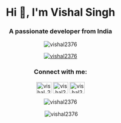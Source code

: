 <h1 align="center">Hi 👋, I'm Vishal Singh</h1>
<h3 align="center">A passionate developer from India</h3>

<p align="center"> <img src="https://komarev.com/ghpvc/?username=vishal2376&label=Profile%20views&color=0e75b6&style=flat" alt="vishal2376" /> </p>

<p align="center"> <a href="https://github.com/ryo-ma/github-profile-trophy"><img src="https://github-profile-trophy.vercel.app/?username=vishal2376" alt="vishal2376" /></a> </p>

<h3 align="center">Connect with me:</h3>
<p align="center">
<a href="https://instagram.com/vishal_2376" target="blank"><img align="center" src="https://cdn.jsdelivr.net/npm/simple-icons@3.0.1/icons/instagram.svg" alt="vishal_2376" height="30" width="40" /></a>
<a href="https://twitter.com/vishal2376" target="blank"><img align="center" src="https://cdn.jsdelivr.net/npm/simple-icons@3.0.1/icons/twitter.svg" alt="vishal2376" height="30" width="40" /></a>
<a href="https://linkedin.com/in/vishal2376" target="blank"><img align="center" src="https://cdn.jsdelivr.net/npm/simple-icons@3.0.1/icons/linkedin.svg" alt="vishal2376" height="30" width="40" /></a>
</p>

<p align="center"><img align="center" src="https://github-readme-stats.vercel.app/api/top-langs?username=vishal2376&show_icons=true&locale=en&layout=compact" alt="vishal2376" /></p>

<p align="center">&nbsp;<img align="center" src="https://github-readme-stats.vercel.app/api?username=vishal2376&show_icons=true&locale=en" alt="vishal2376" /></p
